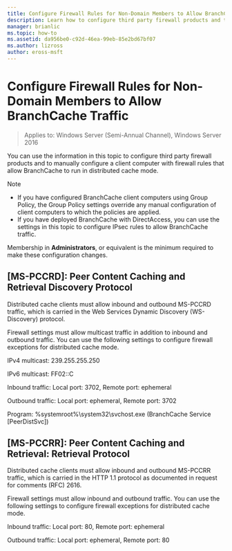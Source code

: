 ```yaml
---
title: Configure Firewall Rules for Non-Domain Members to Allow BranchCache Traffic
description: Learn how to configure third party firewall products and to manually configure a client computer with firewall rules that allow BranchCache to run in distributed cache mode.
manager: brianlic
ms.topic: how-to
ms.assetid: da956be0-c92d-46ea-99eb-85e2bd67bf07
ms.author: lizross
author: eross-msft
---
```

# Configure Firewall Rules for Non-Domain Members to Allow BranchCache Traffic

>Applies to: Windows Server (Semi-Annual Channel), Windows Server 2016

You can use the information in this topic to configure third party firewall products and to manually configure a client computer with firewall rules that allow BranchCache to run in distributed cache mode.

> [!NOTE]
> -   If you have configured BranchCache client computers using Group Policy, the Group Policy settings override any manual configuration of client computers to which the policies are applied.
> -   If you have deployed BranchCache with DirectAccess, you can use the settings in this topic to configure IPsec rules to allow BranchCache traffic.

Membership in **Administrators**, or equivalent is the minimum required to make these configuration changes.

## [MS-PCCRD]: Peer Content Caching and Retrieval Discovery Protocol
Distributed cache clients must allow inbound and outbound MS-PCCRD traffic, which is carried in the Web Services Dynamic Discovery (WS-Discovery) protocol.

Firewall settings must allow multicast traffic in addition to inbound and outbound traffic. You can use the following settings to configure firewall exceptions for distributed cache mode.

IPv4 multicast: 239.255.255.250

IPv6 multicast: FF02::C

Inbound traffic: Local port: 3702, Remote port: ephemeral

Outbound traffic: Local port: ephemeral, Remote port: 3702

Program: %systemroot%\system32\svchost.exe (BranchCache Service [PeerDistSvc])

## [MS-PCCRR]: Peer Content Caching and Retrieval: Retrieval Protocol
Distributed cache clients must allow inbound and outbound MS-PCCRR traffic, which is carried in the HTTP 1.1 protocol as documented in request for comments (RFC) 2616.

Firewall settings must allow inbound and outbound traffic. You can use the following settings to configure firewall exceptions for distributed cache mode.

Inbound traffic: Local port: 80, Remote port: ephemeral

Outbound traffic: Local port: ephemeral, Remote port: 80



